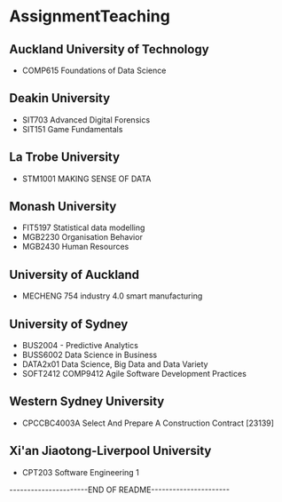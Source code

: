 # AssignmentTeaching

## Auckland University of Technology
- COMP615 Foundations of Data Science

## Deakin University
- SIT703 Advanced Digital Forensics
- SIT151 Game Fundamentals

## La Trobe University
- STM1001 MAKING SENSE OF DATA

## Monash University
- FIT5197 Statistical data modelling
- MGB2230 Organisation Behavior
- MGB2430 Human Resources

## University of Auckland
- MECHENG 754 industry 4.0 smart manufacturing

## University of Sydney
- BUS2004 - Predictive Analytics
- BUSS6002 Data Science in Business
- DATA2x01 Data Science, Big Data and Data Variety
- SOFT2412 COMP9412 Agile Software Development Practices

## Western Sydney University
- CPCCBC4003A Select And Prepare A Construction Contract [23139]

## Xi'an Jiaotong-Liverpool University
- CPT203 Software Engineering 1

----------------------END OF README----------------------
